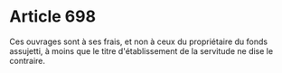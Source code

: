 # Article 698

Ces ouvrages sont à ses frais, et non à ceux du propriétaire du fonds assujetti, à moins que le titre d'établissement de la servitude ne dise le contraire.
